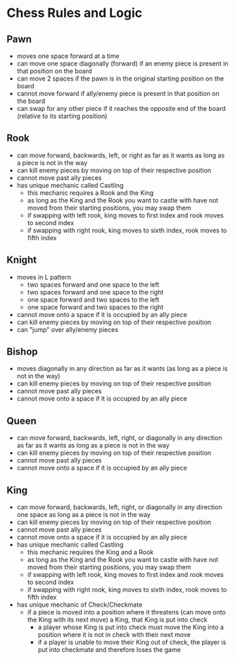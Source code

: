 
# Chess Rules and Logic

## Pawn
- moves one space forward at a time
- can move one space diagonally (forward) if an enemy piece is present in that position on the board
- can move 2 spaces if the pawn is in the original starting position on the board
- cannot move forward if ally/enemy piece is present in that position on the board
- can swap for any other piece if it reaches the opposite end of the board (relative to its starting position)

## Rook
- can move forward, backwards, left, or right as far as it wants as long as a piece is not in the way
- can kill enemy pieces by moving on top of their respective position
- cannot move past ally pieces
- has unique mechanic called Castling
    - this mechanic requires a Rook and the King
    - as long as the King and the Rook you want to castle with have not moved from their starting positions, you may swap them
    - if swapping with left rook, king moves to first index and rook moves to second index
    - if swapping with right rook, king moves to sixth index, rook moves to fifth index

## Knight
- moves in L pattern
    - two spaces forward and one space to the left
    - two spaces forward and one space to the right
    - one space forward and two spaces to the left
    - one space forward and two spaces to the right
- cannot move onto a space if it is occupied by an ally piece
- can kill enemy pieces by moving on top of their respective position
- can "jump" over ally/enemy pieces

## Bishop
- moves diagonally in any direction as far as it wants (as long as a piece is not in the way)
- can kill enemy pieces by moving on top of their respective position
- cannot move past ally pieces
- cannot move onto a space if it is occupied by an ally piece

## Queen
- can move forward, backwards, left, right, or diagonally in any direction as far as it wants as long as a piece is not in the way
- can kill enemy pieces by moving on top of their respective position
- cannot move past ally pieces
- cannot move onto a space if it is occupied by an ally piece

## King
- can move forward, backwards, left, right, or diagonally in any direction one space as long as a piece is not in the way
- can kill enemy pieces by moving on top of their respective position
- cannot move past ally pieces
- cannot move onto a space if it is occupied by an ally piece
- has unique mechanic called Castling
    - this mechanic requires the King and a Rook
    - as long as the King and the Rook you want to castle with have not moved from their starting positions, you may swap them
    - if swapping with left rook, king moves to first index and rook moves to second index
    - if swapping with right rook, king moves to sixth index, rook moves to fifth index
- has unique mechanic of Check/Checkmate
    - if a piece is moved into a position where it threatens (can move onto the King with its next move) a King, that King is put into check
        - a player whose King is put into check must move the King into a position where it is not in check with their next move
        - if a player is unable to move their King out of check, the player is put into checkmate and therefore loses the game